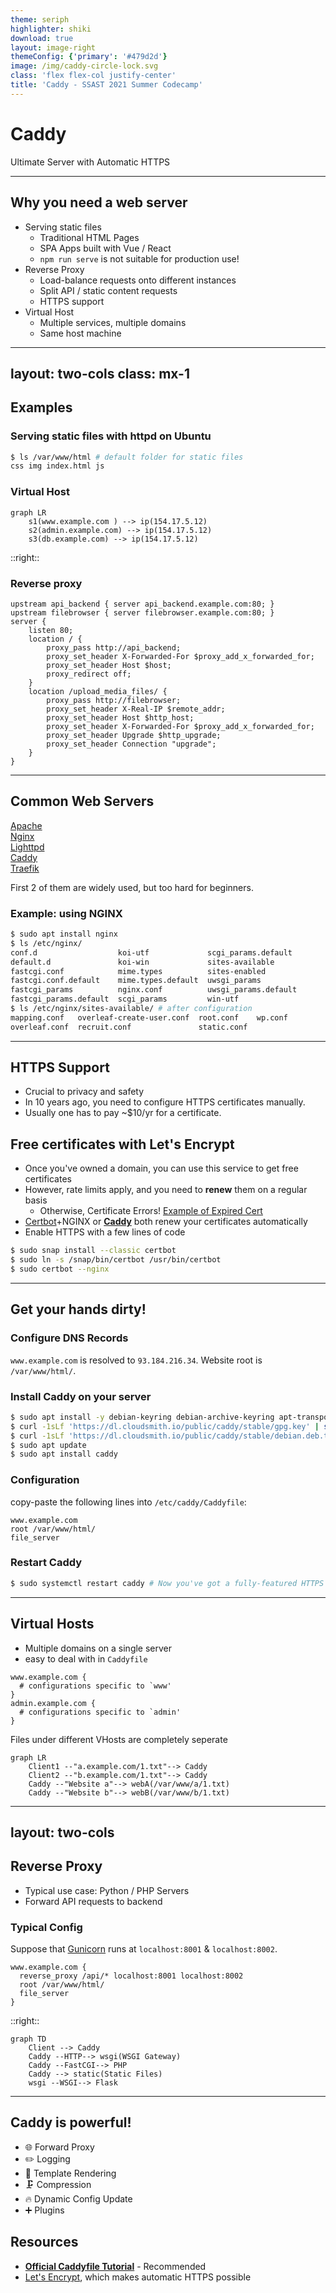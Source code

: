 ```yaml
---
theme: seriph
highlighter: shiki
download: true
layout: image-right
themeConfig: {'primary': '#479d2d'}
image: /img/caddy-circle-lock.svg
class: 'flex flex-col justify-center'
title: 'Caddy - SSAST 2021 Summer Codecamp'
---
```


<div>
<h1>Caddy</h1>
Ultimate Server with Automatic HTTPS
</div>

---

## Why you need a web server

- Serving static files
  - Traditional HTML Pages
  - SPA Apps built with Vue / React
  - `npm run serve` is not suitable for production use!
- Reverse Proxy
  - Load-balance requests onto different instances
  - Split API / static content requests
  - HTTPS support
- Virtual Host
  - Multiple services, multiple domains
  - Same host machine

---
layout: two-cols
class: mx-1
---

## Examples

### Serving static files with httpd on Ubuntu

```sh
$ ls /var/www/html # default folder for static files
css img index.html js
```

### Virtual Host

```mermaid
graph LR
    s1(www.example.com ) --> ip(154.17.5.12)
    s2(admin.example.com) --> ip(154.17.5.12)
    s3(db.example.com) --> ip(154.17.5.12)
```

::right::

### Reverse proxy

```nginx
upstream api_backend { server api_backend.example.com:80; }
upstream filebrowser { server filebrowser.example.com:80; }
server {
    listen 80;
    location / {
        proxy_pass http://api_backend;
        proxy_set_header X-Forwarded-For $proxy_add_x_forwarded_for;
        proxy_set_header Host $host;
        proxy_redirect off;
    }
    location /upload_media_files/ {
        proxy_pass http://filebrowser;
        proxy_set_header X-Real-IP $remote_addr;
        proxy_set_header Host $http_host;
        proxy_set_header X-Forwarded-For $proxy_add_x_forwarded_for;
        proxy_set_header Upgrade $http_upgrade;
        proxy_set_header Connection "upgrade";
    }
}
```

---

## Common Web Servers

<div>
  <div>
    <logos-apache class="inline" /><a href="https://httpd.apache.org/">Apache</a>
  </div>
  <div>
    <logos-nginx class="inline" /> <a href="https://nginx.org/en/">Nginx</a>
  </div>
  <div>
    <logos-lighttpd class="inline" /> <a href="https://www.lighttpd.net/">Lighttpd</a>
  </div>
  <div>
    <vscode-icons-file-type-caddy class="inline" /> <a href="https://caddyserver.com/">Caddy</a>
  </div>
  <div>
    <grommet-icons-golang class="inline" /> <a href="https://traefik.io/traefik/">Traefik</a>
  </div>
</div>

First 2 of them are widely used, but too hard for beginners.

### Example: using NGINX

```bash {4,5,7|9,10,11}
$ sudo apt install nginx
$ ls /etc/nginx/
conf.d                  koi-utf             scgi_params.default
default.d               koi-win             sites-available
fastcgi.conf            mime.types          sites-enabled
fastcgi.conf.default    mime.types.default  uwsgi_params
fastcgi_params          nginx.conf          uwsgi_params.default
fastcgi_params.default  scgi_params         win-utf
$ ls /etc/nginx/sites-available/ # after configuration
mapping.conf   overleaf-create-user.conf  root.conf    wp.conf
overleaf.conf  recruit.conf               static.conf
```

---

## HTTPS Support

- Crucial to privacy and safety
- In 10 years ago, you need to configure HTTPS certificates manually.
- Usually one has to pay ~$10/yr for a certificate.

## Free certificates with Let's Encrypt

- Once you've owned a domain, you can use this service to get free certificates
- However, rate limits apply, and you need to **renew** them on a regular basis
  - Otherwise, Certificate Errors! [Example of Expired Cert](https://expired.badssl.com/)
- [Certbot](https://certbot.eff.org/lets-encrypt/ubuntufocal-nginx)+NGINX or [**Caddy**](https://caddyserver.com/) both renew your certificates automatically
- Enable HTTPS with a few lines of code

```bash
$ sudo snap install --classic certbot
$ sudo ln -s /snap/bin/certbot /usr/bin/certbot
$ sudo certbot --nginx
```

---

## Get your hands dirty!

### Configure DNS Records

`www.example.com` is resolved to `93.184.216.34`. Website root is `/var/www/html/`.

### Install Caddy on your server

```bash
$ sudo apt install -y debian-keyring debian-archive-keyring apt-transport-https
$ curl -1sLf 'https://dl.cloudsmith.io/public/caddy/stable/gpg.key' | sudo apt-key add -
$ curl -1sLf 'https://dl.cloudsmith.io/public/caddy/stable/debian.deb.txt' | sudo tee /etc/apt/sources.list.d/caddy-stable.list
$ sudo apt update
$ sudo apt install caddy
```

### Configuration

copy-paste the following lines into `/etc/caddy/Caddyfile`:
```
www.example.com
root /var/www/html/
file_server
```

### Restart Caddy

```bash
$ sudo systemctl restart caddy # Now you've got a fully-featured HTTPS server!
```

---

## Virtual Hosts

- Multiple domains on a single server
- easy to deal with in `Caddyfile`

```
www.example.com {
  # configurations specific to `www'
}
admin.example.com {
  # configurations specific to `admin'
}
```

Files under different VHosts are completely seperate

```mermaid
graph LR
    Client1 --"a.example.com/1.txt"--> Caddy
    Client2 --"b.example.com/1.txt"--> Caddy
    Caddy --"Website a"--> webA(/var/www/a/1.txt)
    Caddy --"Website b"--> webB(/var/www/b/1.txt)
```

---
layout: two-cols
---

## Reverse Proxy

- Typical use case: Python / PHP Servers
- Forward API requests to backend

### Typical Config

Suppose that [Gunicorn](https://gunicorn.org/) runs at `localhost:8001` & `localhost:8002`.

```
www.example.com {
  reverse_proxy /api/* localhost:8001 localhost:8002
  root /var/www/html/
  file_server
}
```

::right::

```mermaid
graph TD
    Client --> Caddy
    Caddy --HTTP--> wsgi(WSGI Gateway)
    Caddy --FastCGI--> PHP
    Caddy --> static(Static Files)
    wsgi --WSGI--> Flask
```

---

## Caddy is powerful!

- 🌐 Forward Proxy
- ✏️ Logging
- 📗 Template Rendering
- 🗜️ Compression
- 🔥 Dynamic Config Update
- ➕ Plugins

## Resources

- [**Official Caddyfile Tutorial**](https://caddyserver.com/docs/caddyfile-tutorial) - Recommended
- [Let's Encrypt](https://letsencrypt.org/), which makes automatic HTTPS possible